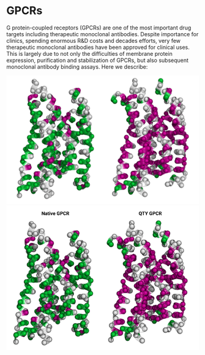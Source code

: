 # GPCRs

G protein-coupled receptors (GPCRs) are one of the most important drug targets including therapeutic monoclonal antibodies. Despite importance for clinics, spending enormous R&D costs and decades efforts, very few therapeutic monoclonal antibodies have been approved for clinical uses. This is largely due to not only the difficulties of membrane protein expression, purification and stabilization of GPCRs, but also subsequent monoclonal antibody binding assays. Here we describe:



<img src="./images/native_qty_gpcr.png">
<img src="./images/gpcr_cover_art.png">
